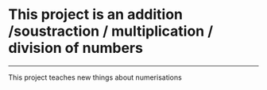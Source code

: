 # This project is an addition /soustraction / multiplication / division of numbers
------------------

This project teaches new things about numerisations